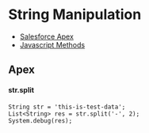 # String Manipulation
* [Salesforce Apex](https://developer.salesforce.com/docs/atlas.en-us.apexref.meta/apexref/apex_methods_system_string.htm)
* [Javascript Methods](https://www.w3schools.com/js/js_string_methods.asp)

## Apex
#### str.split  
```
String str = 'this-is-test-data';
List<String> res = str.split('-', 2);
System.debug(res);
```
